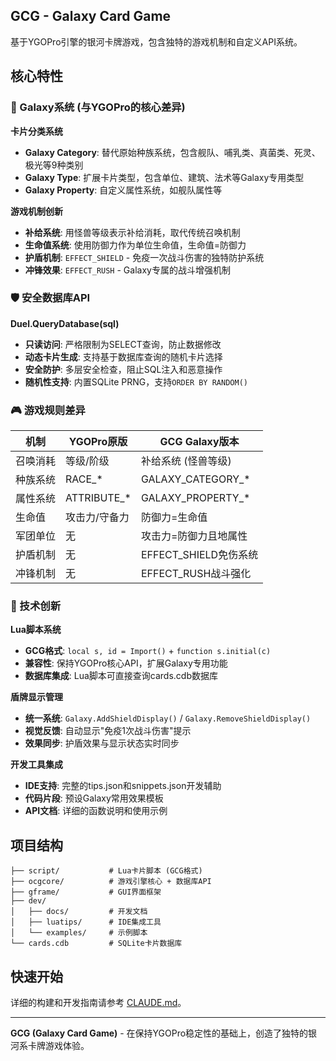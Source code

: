 ## GCG - Galaxy Card Game

基于YGOPro引擎的银河卡牌游戏，包含独特的游戏机制和自定义API系统。

## 核心特性

### 🌌 Galaxy系统 (与YGOPro的核心差异)

**卡片分类系统**
- **Galaxy Category**: 替代原始种族系统，包含舰队、哺乳类、真菌类、死灵、极光等9种类别
- **Galaxy Type**: 扩展卡片类型，包含单位、建筑、法术等Galaxy专用类型
- **Galaxy Property**: 自定义属性系统，如舰队属性等

**游戏机制创新**
- **补给系统**: 用怪兽等级表示补给消耗，取代传统召唤机制
- **生命值系统**: 使用防御力作为单位生命值，生命值=防御力
- **护盾机制**: `EFFECT_SHIELD` - 免疫一次战斗伤害的独特防护系统
- **冲锋效果**: `EFFECT_RUSH` - Galaxy专属的战斗增强机制

### 🛡️ 安全数据库API

**Duel.QueryDatabase(sql)**
- **只读访问**: 严格限制为SELECT查询，防止数据修改
- **动态卡片生成**: 支持基于数据库查询的随机卡片选择
- **安全防护**: 多层安全检查，阻止SQL注入和恶意操作
- **随机性支持**: 内置SQLite PRNG，支持`ORDER BY RANDOM()`

### 🎮 游戏规则差异

| 机制 | YGOPro原版 | GCG Galaxy版本 |
|------|-----------|----------------|
| 召唤消耗 | 等级/阶级 | 补给系统 (怪兽等级) |
| 种族系统 | RACE_* | GALAXY_CATEGORY_* |
| 属性系统 | ATTRIBUTE_* | GALAXY_PROPERTY_* |
| 生命值 | 攻击力/守备力 | 防御力=生命值 |
| 军团单位 | 无 | 攻击力=防御力且地属性 |
| 护盾机制 | 无 | EFFECT_SHIELD免伤系统 |
| 冲锋机制 | 无 | EFFECT_RUSH战斗强化 |

### 🔧 技术创新

**Lua脚本系统**
- **GCG格式**: `local s, id = Import()` + `function s.initial(c)`
- **兼容性**: 保持YGOPro核心API，扩展Galaxy专用功能
- **数据库集成**: Lua脚本可直接查询cards.cdb数据库

**盾牌显示管理**
- **统一系统**: `Galaxy.AddShieldDisplay()` / `Galaxy.RemoveShieldDisplay()`
- **视觉反馈**: 自动显示"免疫1次战斗伤害"提示
- **效果同步**: 护盾效果与显示状态实时同步

**开发工具集成**
- **IDE支持**: 完整的tips.json和snippets.json开发辅助
- **代码片段**: 预设Galaxy常用效果模板
- **API文档**: 详细的函数说明和使用示例

## 项目结构

```
├── script/           # Lua卡片脚本 (GCG格式)
├── ocgcore/          # 游戏引擎核心 + 数据库API
├── gframe/           # GUI界面框架
├── dev/
│   ├── docs/         # 开发文档
│   ├── luatips/      # IDE集成工具
│   └── examples/     # 示例脚本
└── cards.cdb         # SQLite卡片数据库
```

## 快速开始

详细的构建和开发指南请参考 [CLAUDE.md](CLAUDE.md)。

---

**GCG (Galaxy Card Game)** - 在保持YGOPro稳定性的基础上，创造了独特的银河系卡牌游戏体验。
